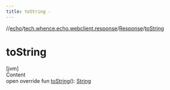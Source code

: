 ```yaml
---
title: toString -
---
```

//[echo](../../index.md)/[tech.whence.echo.webclient.response](../index.md)/[Response](index.md)/[toString](to-string.md)



# toString  
[jvm]  
Content  
open override fun [toString](to-string.md)(): [String](https://kotlinlang.org/api/latest/jvm/stdlib/kotlin/-string/index.html)  



